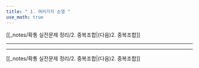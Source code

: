 ```yaml
---
title: " 1. 여러가지 순열 "
use_math: true
---
```


[[_notes/확통 실전문제 정리/2. 중복조합|(다음)2. 중복조합]]

***







***

[[_notes/확통 실전문제 정리/2. 중복조합|(다음)2. 중복조합]]
